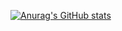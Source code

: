 [![Anurag's GitHub stats](https://github-readme-stats.vercel.app/api?username=indiamela&count_private=true)](https://github.com/anuraghazra/github-readme-stats)
